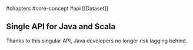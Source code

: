 #chapters #core-concept #api 
[[Dataset]]

## Single API for Java and Scala
Thanks to this singular API, Java developers no longer risk lagging behind.